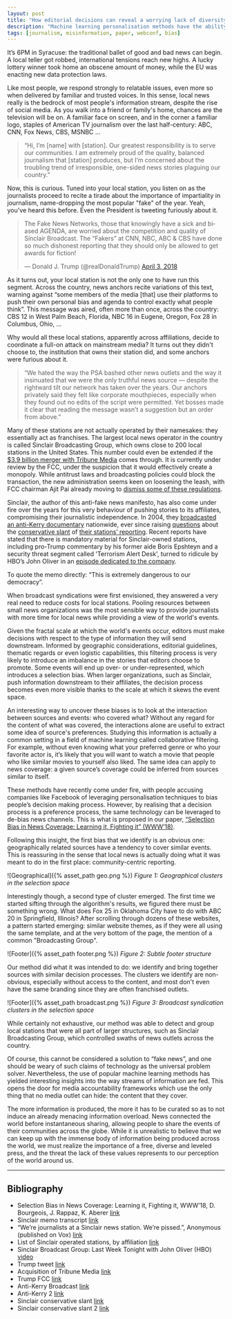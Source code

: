 ```yaml
---
layout: post
title: "How editorial decisions can reveal a worrying lack of diversity in news coverage"
description: "Machine learning personalisation methods have the ability to bias the content of a news feed, and reinforce filter bubbles. Can they also be used to do the opposite? ."
tags: [journalism, misinformation, paper, webconf, bias]
---
```


It’s 6PM in Syracuse: the traditional ballet of good and bad news can begin. A local teller got robbed, international tensions reach new highs. A lucky lottery winner took home an obscene amount of money, while the EU was enacting new data protection laws.

Like most people, we respond strongly to relatable issues, even more so when delivered by familiar and trusted voices. In this sense, local news really is the bedrock of most people's information stream, despite the rise of social media. As you walk into a friend or family's home, chances are the television will be on. A familiar face on screen, and in the corner a familiar logo, staples of American TV journalism over the last half-century: ABC, CNN, Fox News, CBS, MSNBC ...


> “Hi, I’m [name] with [station]. Our greatest responsibility is to serve our communities. I am extremely proud of the quality, balanced journalism that [station] produces, but I’m concerned about the troubling trend of irresponsible, one-sided news stories plaguing our country.”


Now, this is curious. Tuned into your local station, you listen on as the journalists proceed to recite a tirade about the importance of impartiality in journalism, name-dropping the most popular "fake" of the year. Yeah, you've heard this before. Even the President is tweeting furiously about it.

<blockquote class="twitter-tweet" data-lang="en"><p lang="en" dir="ltr">The Fake News Networks, those that knowingly have a sick and biased AGENDA, are worried about the competition and quality of Sinclair Broadcast. The “Fakers” at CNN, NBC, ABC &amp; CBS have done so much dishonest reporting that they should only be allowed to get awards for fiction!</p>&mdash; Donald J. Trump (@realDonaldTrump) <a href="https://twitter.com/realDonaldTrump/status/981117684489379840?ref_src=twsrc%5Etfw">April 3, 2018</a></blockquote>
<script async src="https://platform.twitter.com/widgets.js" charset="utf-8"></script>

As it turns out, your local station is not the only one to have run this segment. Across the country, news anchors recite variations of this text, warning against “some members of the media [that] use their platforms to push their own personal bias and agenda to control exactly what people think”. This message was aired, often more than once, across the country: CBS 12 in West Palm Beach, Florida, NBC 16 in Eugene, Oregon, Fox 28 in Columbus, Ohio, …

Why would all these local stations, apparently across affiliations, decide to coordinate a full-on attack on mainstream media? It turns out they didn't choose to, the institution that owns their station did, and some anchors were furious about it.


> “We hated the way the PSA bashed other news outlets and the way it insinuated that we were the only truthful news source — despite the rightward tilt our network has taken over the years. Our anchors privately said they felt like corporate mouthpieces, especially when they found out no edits of the script were permitted. Yet bosses made it clear that reading the message wasn’t a suggestion but an order from above.”


Many of these stations are not actually operated by their namesakes: they essentially act as franchises. The largest local news operator in the country is called Sinclair Broadcasting Group, which owns close to 200 local stations in the United States. This number could even be extended if the [$3.9 billion merger with Tribune Media](https://en.wikipedia.org/wiki/Proposed_acquisition_of_Tribune_Media_by_Sinclair_Broadcast_Group) comes through. It is currently under review by the FCC, under the suspicion that it would effectively create a monopoly. While antitrust laws and broadcasting policies could block the transaction, the new administration seems keen on loosening the leash, with FCC chairman Ajit Pai already moving to [dismiss some of these regulations](https://www.brookings.edu/blog/techtank/2017/07/11/trump-fcc-deregulation-threatens-local-broadcasting/).

Sinclair, the author of this anti-fake news manifesto, has also come under fire over the years for this very behaviour of pushing stories to its affiliates, compromising their journalistic independence. In 2004, they [broadcasted an anti-Kerry documentary](http://money.cnn.com/2004/10/18/news/midcaps/sinclair_kerry/) nationwide, ever since raising [questions](http://articles.baltimoresun.com/2004-10-12/news/0410120139_1_vietnam-war-stolen-honor-democratic-party/2) about the [conservative slant](https://www.washingtonpost.com/lifestyle/style/under-new-ownership-wjla-tv-takes-a-slight-turn-to-the-right/2014/09/16/a21ffa6e-3ac8-11e4-9c9f-ebb47272e40e_story.html?utm_term=.4e11a568dcf2) of [their stations’ reporting](https://www.nytimes.com/2017/05/03/business/dealbook/sinclair-media-expansion-fox-conservative-media.html?_r=0). Recent reports have stated that there is mandatory material for Sinclair-owned stations, including pro-Trump commentary by his former aide Boris Epshteyn and a security threat segment called 'Terrorism Alert Desk', turned to ridicule by HBO’s John Oliver in an [episode dedicated to the company](https://www.youtube.com/watch?v=GvtNyOzGogc).

To quote the memo directly: “This is extremely dangerous to our democracy”.

When broadcast syndications were first envisioned, they answered a very real need to reduce costs for local stations. Pooling resources between small news organizations was the most sensible way to provide journalists with more time for local news while providing a view of the world's events.

Given the fractal scale at which the world's events occur, editors must make decisions with respect to the type of information they will send downstream. Informed by geographic considerations, editorial guidelines, thematic regards or even logistic capabilities, this filtering process is very likely to introduce an imbalance in the stories that editors choose to promote. Some events will end up over- or under-represented, which introduces a selection bias. When larger organizations, such as Sinclair, push information downstream to their affiliates, the decision process becomes even more visible thanks to the scale at which it skews the event space.

An interesting way to uncover these biases is to look at the interaction between sources and events: who covered what? Without any regard for the content of what was covered, the interactions alone are useful to extract some idea of source's preferences. Studying this information is actually a common setting in a field of machine learning called collaborative filtering. For example, without even knowing what your preferred genre or who your favorite actor is, it’s likely that you will want to watch a movie that people who like similar movies to yourself also liked. The same idea can apply to news coverage: a given source’s coverage could be inferred from sources similar to itself.

These methods have recently come under fire, with people accusing companies like Facebook of leveraging personalisation techniques to bias people’s decision making process. However, by realising that a decision process is a preference process, the same technology can be leveraged to de-bias news channels. This is what is proposed in our paper, [“Selection Bias in News Coverage: Learning it, Fighting it” (WWW’18)](https://selection-bias-www2018.github.io/).

Following this insight, the first bias that we identify is an obvious one: geographically related sources have a tendency to cover similar events. This is reassuring in the sense that local news is actually doing what it was meant to do in the first place: community-centric reporting.


![Geographical]({% asset_path geo.png %})
*Figure 1: Geographical clusters in the selection space*


Interestingly though, a second type of cluster emerged. The first time we started sifting through the algorithm's results, we figured there must be something wrong. What does Fox 25 in Oklahoma City have to do with ABC 20 in Springfield, Illinois? After scrolling through dozens of these websites, a pattern started emerging: similar website themes, as if they were all using the same template, and at the very bottom of the page, the mention of a common "Broadcasting Group".


![Footer]({% asset_path footer.png %})
*Figure 2: Subtle footer structure*


Our method did what it was intended to do: we identify and bring together sources with similar decision processes. The clusters we identify are non-obvious, especially without access to the content, and most don't even have the same branding since they are often franchised outlets.

![Footer]({% asset_path broadcast.png %})
*Figure 3: Broadcast syndication clusters in the selection space*

While certainly not exhaustive, our method was able to detect and group local stations that were all part of larger structures, such as Sinclair Broadcasting Group, which controlled swaths of news outlets across the country.

Of course, this cannot be considered a solution to “fake news”, and one should be weary of such claims of technology as the universal problem solver. Nevertheless, the use of popular machine learning methods has yielded interesting insights into the way streams of information are fed. This opens the door for media accountability frameworks which use the only thing that no media outlet can hide: the content that they cover.

The more information is produced, the more it has to be curated so as to not induce an already menacing information overload. News connected the world before instantaneous sharing, allowing people to share the events of their communities across the globe. While it is unrealistic to believe that we can keep up with the immense body of information being produced across the world, we must realize the importance of a free, diverse and leveled press, and the threat the lack of these values represents to our perception of the world around us.

---

## Bibliography

* Selection Bias in News Coverage: Learning it, Fighting it, WWW’18, D. Bourgeois, J. Rappaz, K. Aberer [link](https://selection-bias-www2018.github.io/)
* Sinclair memo transcript [link](https://www.mediamatters.org/blog/2018/03/29/here-are-manipulative-ads-sinclair-forced-local-anchors-read-now-airing-across-country/219779)
* “We’re journalists at a Sinclair news station. We’re pissed.”, Anonymous (published on Vox) [link](https://www.vox.com/first-person/2018/4/5/17202336/sinclair-broadcasting-promo-deadspin)
* List of Sinclair operated stations, by affiliation [link](https://en.wikipedia.org/wiki/List_of_stations_owned_or_operated_by_Sinclair_Broadcast_Group)
* Sinclair Broadcast Group: Last Week Tonight with John Oliver (HBO) [video](https://www.youtube.com/watch?v=GvtNyOzGogc)
* Trump tweet [link](https://twitter.com/realDonaldTrump/status/981117684489379840)
* Acquisition of Tribune Media [link](https://en.wikipedia.org/wiki/Proposed_acquisition_of_Tribune_Media_by_Sinclair_Broadcast_Group)
* Trump FCC [link](https://www.brookings.edu/blog/techtank/2017/07/11/trump-fcc-deregulation-threatens-local-broadcasting/)
* Anti-Kerry Broadcast [link](http://money.cnn.com/2004/10/18/news/midcaps/sinclair_kerry/)
* Anti-Kerry 2 [link](http://articles.baltimoresun.com/2004-10-12/news/0410120139_1_vietnam-war-stolen-honor-democratic-party/2)
* Sinclair conservative slant [link](https://www.washingtonpost.com/lifestyle/style/under-new-ownership-wjla-tv-takes-a-slight-turn-to-the-right/2014/09/16/a21ffa6e-3ac8-11e4-9c9f-ebb47272e40e_story.html?noredirect=on&utm_term=.14b9dbfdac73)
* Sinclair conservative slant 2 [link](https://www.nytimes.com/2017/05/03/business/dealbook/sinclair-media-expansion-fox-conservative-media.html?_r=0)
